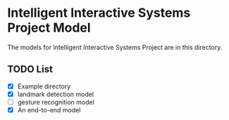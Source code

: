 # Intelligent Interactive Systems Project Model
The models for Intelligent Interactive Systems Project are in this directory. 

## TODO List
 - [x] Example directory
 - [x] landmark detection model
 - [ ] gesture recognition model
 - [x] An end-to-end model